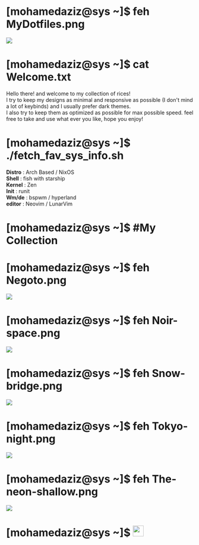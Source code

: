 # [mohamedaziz@sys ~]$ feh MyDotfiles.png
![](https://i.imgur.com/W3VgcQd.jpg)
# [mohamedaziz@sys ~]$ cat Welcome.txt
Hello there! and welcome to my collection of rices!<br>
I try to keep my designs as minimal and responsive as possible (I don't mind a lot of keybinds) and I usually prefer dark themes.<br>
I also try to keep them as optimized as possible for max possible speed.
feel free to take and use what ever you like, hope you enjoy! 

# [mohamedaziz@sys ~]$ ./fetch_fav_sys_info.sh<br>
**Distro** : Arch Based / NixOS <br>
**Shell** : fish with starship  <br>
**Kernel** : Zen <br>
**Init** : runit <br>
**Wm/de** : bspwm / hyperland <br>
**editor** : Neovim / LunarVim 

# [mohamedaziz@sys ~]$ #My Collection

# [mohamedaziz@sys ~]$ feh Negoto.png
![](https://i.imgur.com/W9zPvc7.png)

# [mohamedaziz@sys ~]$ feh Noir-space.png 
![](https://i.imgur.com/HazwPEU.png)

# [mohamedaziz@sys ~]$ feh Snow-bridge.png
![](https://i.imgur.com/EkRnJ7v.png)

# [mohamedaziz@sys ~]$ feh Tokyo-night.png
![](https://i.imgur.com/J80gRLt.png)

# [mohamedaziz@sys ~]$ feh The-neon-shallow.png
![](https://i.imgur.com/HRBk357.png)

# [mohamedaziz@sys ~]$ <img src="https://i.imgur.com/B8B5UdJ.gif" height="29px">
